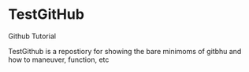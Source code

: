 # TestGitHub
Github Tutorial


TestGithub is a repostiory for showing the bare minimoms of gitbhu and how to maneuver, function, etc